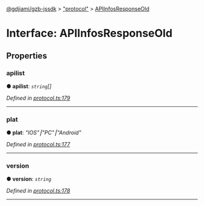[@gdjiami/gzb-jssdk](../README.md) > ["protocol"](../modules/_protocol_.md) > [APIInfosResponseOld](../interfaces/_protocol_.apiinfosresponseold.md)



# Interface: APIInfosResponseOld


## Properties
<a id="apilist"></a>

###  apilist

**●  apilist**:  *`string`[]* 

*Defined in [protocol.ts:179](https://github.com/jmopen/gzb-jssdk/blob/c7f8f52/src/protocol.ts#L179)*





___

<a id="plat"></a>

###  plat

**●  plat**:  *"IOS"⎮"PC"⎮"Android"* 

*Defined in [protocol.ts:177](https://github.com/jmopen/gzb-jssdk/blob/c7f8f52/src/protocol.ts#L177)*





___

<a id="version"></a>

###  version

**●  version**:  *`string`* 

*Defined in [protocol.ts:178](https://github.com/jmopen/gzb-jssdk/blob/c7f8f52/src/protocol.ts#L178)*





___


